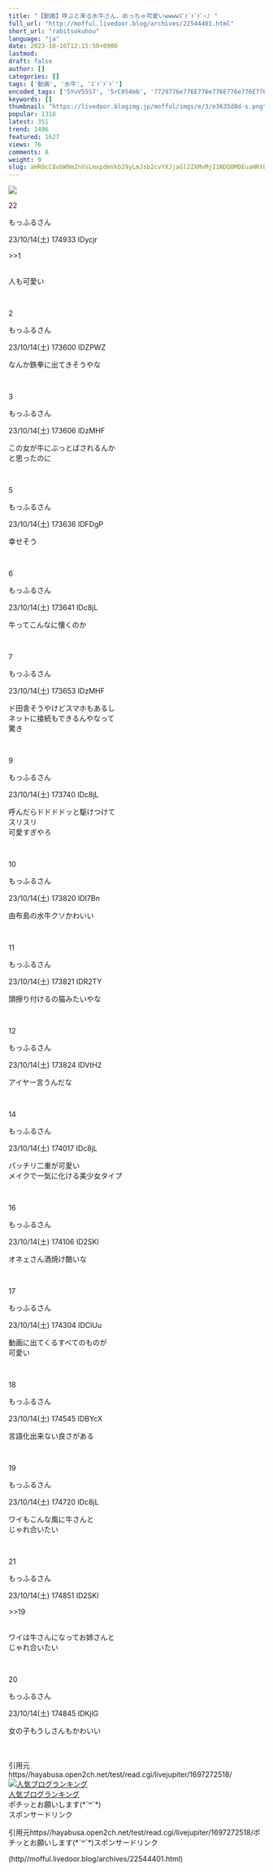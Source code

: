```yaml
---
title: "【動画】呼ぶと来る水牛さん、めっちゃ可愛いwwwwｽﾞﾄﾞﾄﾞﾄﾞ~♪ "
full_url: "http://mofful.livedoor.blog/archives/22544401.html"
short_url: "rabitsokuhou"
language: "ja"
date: 2023-10-16T12:15:50+0900
lastmod: 
draft: false
author: []
categories: []
tags: ['動画', '水牛', 'ｽﾞﾄﾞﾄﾞﾄﾞ']
encoded_tags: ['5YuV55S7', '5rC054mb', '7729776e776E776e776E776e776E776e']
keywords: []
thumbnail: "https://livedoor.blogimg.jp/mofful/imgs/e/3/e3635d8d-s.png"
popular: 1318
latest: 351
trend: 1406
featured: 1627
views: 76
comments: 8
weight: 9
slug: aHR0cC8vbW9mZnVsLmxpdmVkb29yLmJsb2cvYXJjaGl2ZXMvMjI1NDQ0MDEuaHRtbA==
---
```


![](https://livedoor.blogimg.jp/mofful/imgs/e/3/e3635d8d-s.png)

<div><p class='t_h t_i'>22 <p>もっふるさん</p> <p> 23/10/14(土) 174933 IDycjr</p></p> <p class='t_b t_i'> <p class='anchor'>>>1</p><br>人も可愛い </p><br> <p class='t_h'>2 <p>もっふるさん</p> <p> 23/10/14(土) 173600 IDZPWZ</p></p> <p class='t_b'> なんか鉄拳に出てきそうやな </p><br> <p class='t_h'>3 <p>もっふるさん</p> <p> 23/10/14(土) 173606 IDzMHF</p></p> <p class='t_b'> この女が牛にぶっとばされるんか<br>と思ったのに </p><br> <p class='t_h'>5 <p>もっふるさん</p> <p> 23/10/14(土) 173636 IDFDgP</p></p> <p class='t_b'> 幸せそう </p><br> <p class='t_h'>6 <p>もっふるさん</p> <p> 23/10/14(土) 173641 IDc8jL</p></p> <p class='t_b'> 牛ってこんなに懐くのか </p><br> <p class='t_h'>7 <p>もっふるさん</p> <p> 23/10/14(土) 173653 IDzMHF</p></p> <p class='t_b'> ド田舎そうやけどスマホもあるし<br>ネットに接続もできるんやなって<br>驚き </p><br> <p class='t_h'>9 <p>もっふるさん</p> <p> 23/10/14(土) 173740 IDc8jL</p></p> <p class='t_b'> 呼んだらドドドドッと駆けつけて<br>スリスリ<br>可愛すぎやろ </p><br> <p class='t_h'>10 <p>もっふるさん</p> <p> 23/10/14(土) 173820 IDI7Bn</p></p> <p class='t_b'> 由布島の水牛クソかわいい </p><br> <p class='t_h'>11 <p>もっふるさん</p> <p> 23/10/14(土) 173821 IDR2TY</p></p> <p class='t_b'> 頭擦り付けるの猫みたいやな </p><br> <p class='t_h'>12 <p>もっふるさん</p> <p> 23/10/14(土) 173824 IDVtH2</p></p> <p class='t_b'> アイヤー言うんだな </p><br> <p class='t_h'>14 <p>もっふるさん</p> <p> 23/10/14(土) 174017 IDc8jL</p></p> <p class='t_b'> パッチリ二重が可愛い<br>メイクで一気に化ける美少女タイプ </p><br> <p class='t_h'>16 <p>もっふるさん</p> <p> 23/10/14(土) 174106 ID2SKl</p></p> <p class='t_b'> オネェさん酒焼け酷いな </p><br> <p class='t_h'>17 <p>もっふるさん</p> <p> 23/10/14(土) 174304 IDClUu</p></p> <p class='t_b'> 動画に出てくるすべてのものが<br>可愛い </p><br> <p class='t_h'>18 <p>もっふるさん</p> <p> 23/10/14(土) 174545 IDBYcX</p></p> <p class='t_b'> 言語化出来ない良さがある </p><br> <p class='t_h'>19 <p>もっふるさん</p> <p> 23/10/14(土) 174720 IDc8jL</p></p> <p class='t_b'> ワイもこんな風に牛さんと<br>じゃれ合いたい </p><br> <p class='t_h t_i'>21 <p>もっふるさん</p> <p> 23/10/14(土) 174851 ID2SKl</p></p> <p class='t_b t_i'> <p class='anchor'>>>19</p><br>ワイは牛さんになってお姉さんと<br>じゃれ合いたい </p><br> <p class='t_h'>20 <p>もっふるさん</p> <p> 23/10/14(土) 174845 IDKjlG</p></p> <p class='t_b'> 女の子もうしさんもかわいい </p><br> <br>引用元<br>https//hayabusa.open2ch.net/test/read.cgi/livejupiter/1697272518/<br><a href='//blog.with2.net/link/?2036932'><img title='人気ブログランキング' src='https//blog.with2.net/img/banner/banner_21.gif'></a><br><a href='//blog.with2.net/link/?2036932'>人気ブログランキング</a><br>ポチッとお願いします(*´꒳`*)<br>スポンサードリンク<br><img alt='' src='https//www11.a8.net/0.gif?a8mat=3BDUGQ+4RHMA+2HOM+BS629' height='1' width='1' border='0'> <p>引用元https//hayabusa.open2ch.net/test/read.cgi/livejupiter/1697272518/ポチッとお願いします(*´꒳`*)スポンサードリンク</p></div>

(http//mofful.livedoor.blog/archives/22544401.html)
